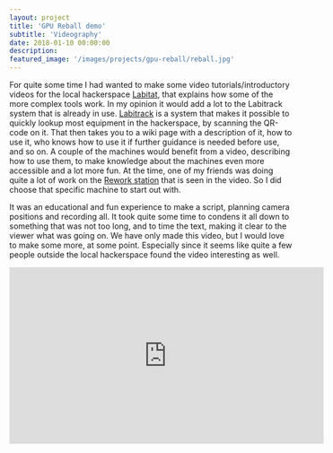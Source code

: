 ```yaml
---
layout: project
title: 'GPU Reball demo'
subtitle: 'Videography'
date: 2018-01-10 00:00:00
description: 
featured_image: '/images/projects/gpu-reball/reball.jpg'
---
```


For quite some time I had wanted to make some video tutorials/introductory videos for the local hackerspace [Labitat](http://www.labitat.dk/), that explains how some of the more complex tools work.
In my opinion it would add a lot to the Labitrack system that is already in use. [Labitrack](https://labitat.dk/wiki/Labitrack) is a system that makes it possible to quickly lookup most equipment in the hackerspace, by scanning the QR-code on it. That then takes you to a wiki page with a description of it, how to use it, who knows how to use it if further guidance is needed before use, and so on.
A couple of the machines would benefit from a video, describing how to use them, to make knowledge about the machines even more accessible and a lot more fun.
At the time, one of my friends was doing quite a lot of work on the [Rework station](https://labitat.dk/wiki/BGA_Rework_Station) that is seen in the video. So I did choose that specific machine to start out with.

It was an educational and fun experience to make a script, planning camera positions and recording all.
It took quite some time to condens it all down to something that was not too long, and to time the text, making it clear to the viewer what was going on.
We have only made this video, but I would love to make some more, at some point. Especially since it seems like quite a few people outside the local hackerspace found the video interesting as well.



<iframe width="560" height="315" src="https://www.youtube-nocookie.com/embed/x0t7nkY8-vM" frameborder="0" allow="accelerometer; autoplay; clipboard-write; encrypted-media; gyroscope; picture-in-picture" allowfullscreen></iframe>
